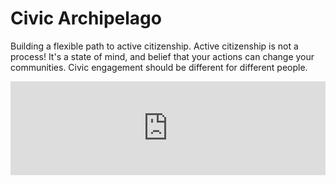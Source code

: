 # Civic Archipelago



Building a flexible path to active citizenship. Active citizenship is not a process! It's a state of mind, and belief that your actions can change your communities. Civic engagement should be different for different people.

<iframe src="https://docs.google.com/forms/d/e/1FAIpQLSd1WAfVVL-AbGu5q7Y1MgpiBGyTxFau_Rj2UtG8qD5i5B_4vw/viewform?embedded=true" width = "100%" onload="this.style.height=this.contentDocument.body.scrollHeight +'px';" frameborder="0" marginheight="0" marginwidth="0">Loading...</iframe>
